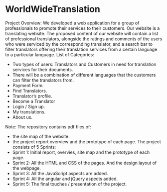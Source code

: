 # WorldWideTranslation
Project Overview:
We developed a web application for a group of professionals to promote their services to their customers. Our website is a translating website. The proposed content of our website will contain a list of professional translators, alongside the ratings and comments of the users who were serviced by the corresponding translator, and a search bar to filter translators offering their translation services from a certain language to a particular language.
List of Categories:
- Two types of users: Translators and Customers in need for translation services for their documents.
- There will be a combination of different languages that the customers can filter the translators from.
- Payment Form.
- Find Translators.
- Translator’s profile.
- Become a Translator
- Login / Sign up.
- My translations.
- About us.

Note: 
The repository contains pdf files of:
  - the site map of the website.
  - the project report overview and the prototype of each page.
The project consists of 5 Sprints:
- Sprint 1: Initial report, overvies, site map and the prototype of each page.
- Sprint 2: All the HTML and CSS of the pages. And the design layout of the webpage.
- Sprint 3: All the JavaScript aspects are added. 
- Sprint 4: All the angular and jQuery aspects added.
- Sprint 5: The final touches / presentation of the project.
